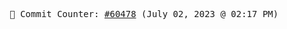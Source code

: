 <p align="center">
    <samp>
        📮 Commit Counter: <a href="https://github.com/Javascript-void0/Javascript-void0/commits/main">#60478</a> (July 02, 2023 @ 02:17 PM)
    </samp>
</p>